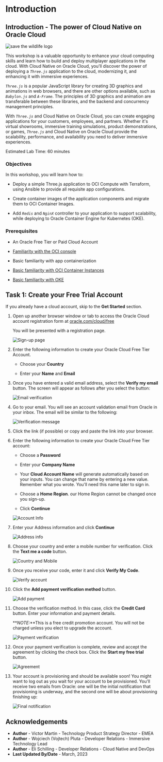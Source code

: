 # Introduction

## Introduction - The power of Cloud Native on Oracle Cloud

![save the wildlife logo](images/stwl.png)

This workshop is a valuable opportunity to enhance your cloud computing skills and learn how to build and deploy multiplayer applications in the cloud. With Cloud Native on Oracle Cloud, you'll discover the power of deploying a _`Three.js`_ application to the cloud, modernizing it, and enhancing it with immersive experiences.  

_`Three.js`_ is a popular JavaScript library for creating 3D graphics and animations in web browsers, and there are other options available, such as _`Babylon.js`_ and _`A-Frame`_. The principles of 3D graphics and animation are transferable between these libraries, and the backend and concurrency management principles.

With _`Three.js`_ and Cloud Native on Oracle Cloud, you can create engaging applications for your customers, employees, and partners. Whether it's virtual showrooms, immersive training simulations, product demonstrations, or games, _`Three.js`_ and Cloud Native on Oracle Cloud provide the scalability, performance, and availability you need to deliver immersive experiences.

Estimated Lab Time: 60 minutes

### Objectives
In this workshop, you will learn how to:

* Deploy a simple Three.js application to OCI Compute with Terraform, using Ansible to provide all requisite app configurations.

* Create container images of the application components and migrate them to OCI Container Images.

* Add _`Redis`_ and _`NginX`_ controller to your application to support scalability, while deploying to Oracle Container Engine for Kubernetes (OKE).

### Prerequisites

* An Oracle Free Tier or Paid Cloud Account
* [Familiarity with the OCI console](https://docs.oracle.com/en-us/iaas/Content/GSG/Concepts/console.htm)

* Basic familiarity with app containerization

* [Basic familiarity with OCI Container Instances](https://www.oracle.com/cloud/cloud-native/container-instances/)

* [Basic familiarity with OKE](https://www.oracle.com/cloud/cloud-native/container-engine-kubernetes/)

## Task 1: Create your Free Trial Account

If you already have a cloud account, skip to the **Get Started** section.

1. Open up another browser window or tab to access the Oracle Cloud account registration form at [oracle.com/cloud/free](https://signup.cloud.oracle.com/)

    You will be presented with a registration page.

    ![Sign-up page](images/cloud-infrastructure.png)

2. Enter the following information to create your Oracle Cloud Free Tier Account.

    * Choose your **Country**

    * Enter your **Name** and **Email**

3. Once you have entered a valid email address, select the **Verify my email** button. The screen will appear as follows after you select the button:

    ![Email verification](images/verify-email.png)

4. Go to your email. You will see an account validation email from Oracle in your inbox. The email will be similar to the following:

    ![Verification message](images/verification-mail.png)

5. Click the link (if possible) or copy and paste the link into your browser.

6. Enter the following information to create your Oracle Cloud Free Tier account:

    * Choose a **Password**

    * Enter your **Company Name**

    * Your **Cloud Account Name** will generate automatically based on your inputs. You can change that name by entering a new value. Remember what you wrote.  You'll need this name later to sign in.

    * Choose a **Home Region**. our Home Region cannot be changed once you sign-up.

    * Click **Continue**

    ![Account Info](images/account-info.png)

7. Enter your Address information and click **Continue**

    ![Address info](images/free-tier-address.png)

8. Choose your country and enter a mobile number for verification. Click the **Text me a code** button.

    ![Country and Mobile](images/free-tier-address-2.png)

9. Once you receive your code, enter it and click **Verify My Code**.

    ![Verify account](images/free-tier-address-4.png)

10. Click the **Add payment verification method** button.

    ![Add payment](images/free-tier-payment-1.png)

11. Choose the verification method. In this case, click the **Credit Card** button. Enter your information and payment details.

    **_NOTE:_**This is a free credit promotion account. You will not be charged unless you elect to upgrade the account.

    ![Payment verification](images/free-tier-payment-2.png)

12. Once your payment verification is complete, review and accept the agreement by clicking the check box. Click the **Start my free trial** button.

    ![Agreement](images/free-tier-agreement.png)

13. Your account is provisioning and should be available soon! You might want to log out as you wait for your account to be provisioned. You'll receive two emails from Oracle: one will be the initial notification that provisioning is underway, and the second one will be about provisioning finishing up:

    ![Final notification](images/account-provisioned.png)

## Acknowledgements

* **Author** - Victor Martin - Technology Product Strategy Director - EMEA
* **Author** - Wojciech (Vojtech) Pluta - Developer Relations - Immersive Technology Lead
* **Author** - Eli Schilling - Developer Relations - Cloud Native and DevOps
* **Last Updated By/Date** - March, 2023
